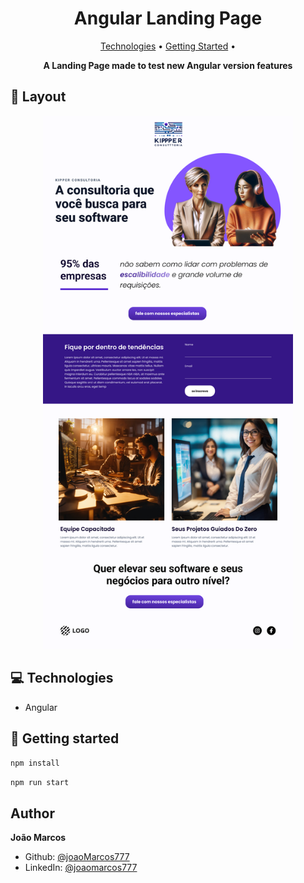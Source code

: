 <h1 align="center" style="font-weight: bold;">Angular Landing Page</h1>

<p align="center">
 <a href="#tech">Technologies</a> • 
 <a href="#started">Getting Started</a> • 
</p>

<p align="center">
    <b>A Landing Page made to test new Angular version features</b>
</p>

<h2 id="layout">🎨 Layout</h2>

<p align="center">
    <img src="./.github/landing-page.png" alt="Image Example" width="400px">
</p>

<h2 id="technologies">💻 Technologies</h2>

- Angular

<h2 id="started">🚀 Getting started</h2>

```sh
npm install
```

```sh
npm run start
```

## Author

**João Marcos**

- Github: [@joaoMarcos777](https://github.com/joaoMarcos777)
- LinkedIn: [@joaomarcos777](https://linkedin.com/in/joaomarcos777)
